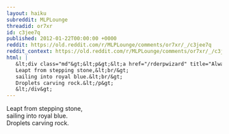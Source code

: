 ```yaml
---
layout: haiku
subreddit: MLPLounge
threadid: or7xr
id: c3jee7q
published: 2012-01-22T00:00:00 +0000
reddit: https://old.reddit.com/r/MLPLounge/comments/or7xr/_/c3jee7q
reddit_context: https://old.reddit.com/r/MLPLounge/comments/or7xr/_/c3jee7q?context=3
html: |
   &lt;div class="md"&gt;&lt;p&gt;&lt;a href="/rderpwizard" title="Always Relevant / Syllables and Characters / Paper Bag Princess"&gt;&lt;/a&gt;
   Leapt from stepping stone,&lt;br/&gt;
   sailing into royal blue.&lt;br/&gt;
   Droplets carving rock.&lt;/p&gt;
   &lt;/div&gt;
---
```


[](/rderpwizard "Always Relevant / Syllables and Characters / Paper Bag Princess")
Leapt from stepping stone,  
sailing into royal blue.  
Droplets carving rock.